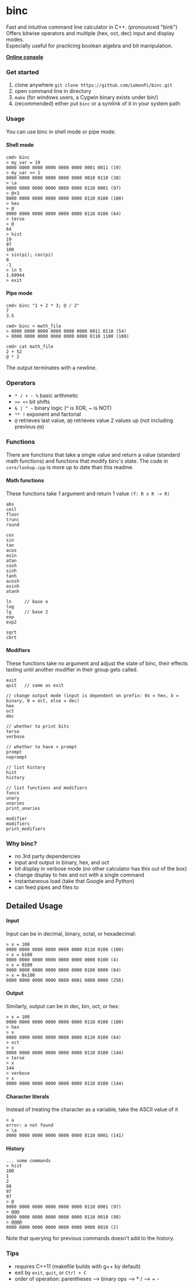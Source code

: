 binc
=======

Fast and intuitive command line calculator in C++. (pronounced "bink")  
Offers bitwise operators and multiple (hex, oct, dec) input and display modes.  
Especially useful for practicing boolean algebra and bit manipulation.  

[**Online console**](http://johnsonzhong.me/projects/bincalc/tester.html)

### Get started
 1. clone anywhere `git clone https://github.com/LemonPi/binc.git`
 2. open command line in directory
 3. `make` (for windows users, a Cygwin binary exists under bin/)
 4. (recommended) either put `binc` or a symlink of it in your system path

### Usage
You can use binc in shell mode or pipe mode.

#### Shell mode
```
cmd> binc
> my_var = 19
0000 0000 0000 0000 0000 0000 0001 0011 (19)
> my_var << 1
0000 0000 0000 0000 0000 0000 0010 0110 (38)
> \a
0000 0000 0000 0000 0000 0000 0110 0001 (97)
> @+3
0000 0000 0000 0000 0000 0000 0110 0100 (100)
> hex
> @
0000 0000 0000 0000 0000 0000 0110 0100 (64)
> terse
> @
64
> hist
19
97
100
> sin(pi); cos(pi)
0
-1
> ln 5
1.60944
> exit
```

#### Pipe mode
```
cmd> binc "1 + 2 * 3; @ / 2"
7
3.5

cmd> binc < math_file
> 0000 0000 0000 0000 0000 0000 0011 0110 (54)
> 0000 0000 0000 0000 0000 0000 0110 1100 (108)

cmd> cat math_file
2 + 52
@ * 2
```
The output terminates with a newline.

### Operators
 - `* / + - %` basic arithmetic
 - `>> <<` bit shifts
 - `& | ^ ~` binary logic (^ is XOR, ~ is NOT)
 - `** !` exponent and factorial 
 - `@` retrieves last value, `@@` retrieves value 2 values up (not including previous `@`s)

### Functions
There are functions that take a single value and return a value (standard math functions)
and functions that modify binc's state. The code in `core/lookup.cpp` is more up to date
than this readme.

#### Math functions
These functions take 1 argument and return 1 value `(f: R x R -> R)`
```
abs
ceil
floor
trunc
round

cos
sin
tan
acos
asin
atan
cosh
sinh
tanh
acosh
asinh
atanh

ln     // base e
log
lg     // base 2
exp
exp2

sqrt
cbrt
```


#### Modifiers
These functions take no argument and adjust the state of binc,
their effects lasting until another modifier in their group gets called.
```
exit
quit   // same as exit

// change output mode (input is dependent on prefix: 0x = hex, b = binary, 0 = oct, else = dec)
hex
oct
dec

// whether to print bits
terse
verbose

// whether to have > prompt
prompt
noprompt

// list history
hist
history

// list functions and modifiers
funcs
unary
unaries
print_unaries

modifier
modifiers
print_modifiers

```

### Why binc?
 - no 3rd party dependencies 
 - input and output in binary, hex, and oct
 - bit display in verbose mode (no other calculator has this out of the box)
 - change display to hex and oct with a single command 
 - instantaneous load (take that Google and Python)
 - can feed pipes and files to

## Detailed Usage
#### Input
Input can be in decimal, binary, octal, or hexadecimal:
```
> x = 100
0000 0000 0000 0000 0000 0000 0110 0100 (100)
> x = b100
0000 0000 0000 0000 0000 0000 0000 0100 (4)
> x = 0100
0000 0000 0000 0000 0000 0000 0100 0000 (64)
> x = 0x100
0000 0000 0000 0000 0000 0001 0000 0000 (256)
```

#### Output
Similarly, output can be in dec, bin, oct, or hex:
```
> x = 100
0000 0000 0000 0000 0000 0000 0110 0100 (100)
> hex
> x
0000 0000 0000 0000 0000 0000 0110 0100 (64)
> oct
> x
0000 0000 0000 0000 0000 0000 0110 0100 (144)
> terse
> x
144
> verbose
> x
0000 0000 0000 0000 0000 0000 0110 0100 (144)
```

#### Character literals
Instead of treating the character as a variable, take the ASCII value of it
```
> a
error: a not found
> \a
0000 0000 0000 0000 0000 0000 0110 0001 (141)
```

#### History
```
... some commands
> hist
100
1
2
98
97
97
> @
0000 0000 0000 0000 0000 0000 0110 0001 (97)
> @@@
0000 0000 0000 0000 0000 0000 0110 0010 (98)
> @@@@
0000 0000 0000 0000 0000 0000 0000 0010 (2)
```
Note that querying for previous commands doesn't add to the history.


### Tips
- requires C++11 (makefile builds with g++ by default)
- exit by `exit`, `quit`, or `Ctrl + C `
- order of operation: parentheses --> binary ops --> * / --> + -


